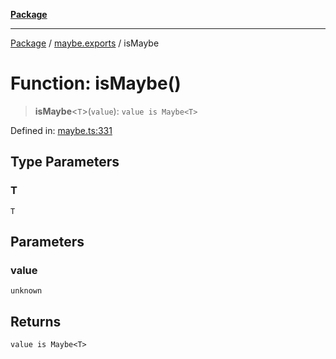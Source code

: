 [**Package**](../../README.md)

***

[Package](../../modules.md) / [maybe.exports](../README.md) / isMaybe

# Function: isMaybe()

> **isMaybe**\<`T`\>(`value`): `value is Maybe<T>`

Defined in: [maybe.ts:331](https://github.com/AlexXanderGrib/monads-io/blob/88cc2f22cfbd8717d7e52da6913dd270216344b1/src/maybe.ts#L331)

## Type Parameters

### T

`T`

## Parameters

### value

`unknown`

## Returns

`value is Maybe<T>`

